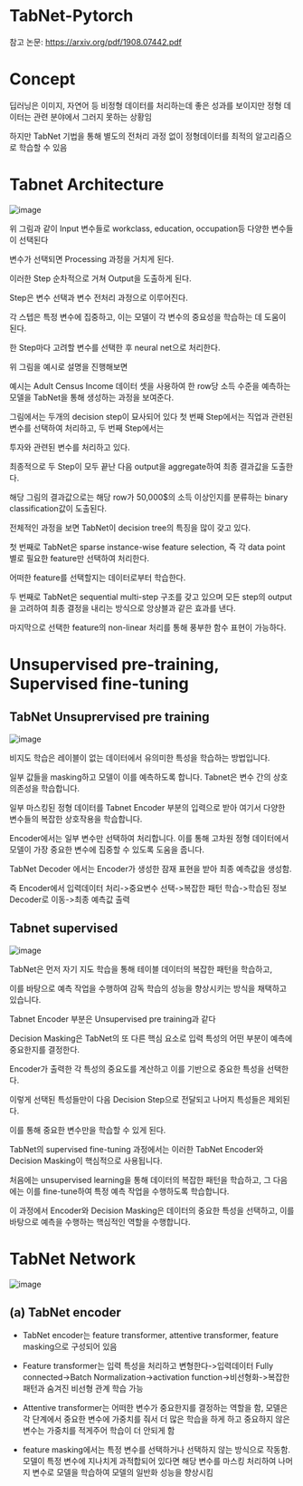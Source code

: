 # TabNet-Pytorch

참고 논문:  https://arxiv.org/pdf/1908.07442.pdf

# Concept 
        
딥러닝은 이미지, 자연어 등 비정형 데이터를 처리하는데 좋은 성과를 보이지만 정형 데이터는 관련 분야에서 그러지 못하는 상황임

하지만 TabNet 기법을 통해 별도의 전처리 과정 없이 정형데이터를 최적의 알고리즘으로 학습할 수 있음

# Tabnet Architecture

![image](https://github.com/eumtaewon/TabNet-Pytorch/assets/104436260/013b6215-728c-4f4f-99de-8b39bc6f9936)

위 그림과 같이 Input 변수들로 workclass, education, occupation등 다양한 변수들이 선택된다

변수가 선택되면 Processing 과정을 거치게 된다.

이러한 Step 순차적으로 거쳐 Output을 도출하게 된다.

Step은 변수 선택과 변수 전처리 과정으로 이루어진다.

각 스텝은 특정 변수에 집중하고, 이는 모델이 각 변수의 중요성을 학습하는 데 도움이 된다.

한 Step마다 고려할 변수를 선택한 후 neural net으로 처리한다.

위 그림을 예시로 설명을 진행해보면

예시는 Adult Census Income 데이터 셋을 사용하여 한 row당 소득 수준을 예측하는 모델을 TabNet을 통해 생성하는 과정을 보여준다.

그림에서는 두개의 decision step이 묘사되어 있다 첫 번째 Step에서는 직업과 관련된 변수를 선택하여 처리하고, 두 번째 Step에서는

투자와 관련된 변수를 처리하고 있다.

최종적으로 두 Step이 모두 끝난 다음 output을 aggregate하여 최종 결과값을 도출한다.

해당 그림의 결과값으로는 해당 row가 50,000$의 소득 이상인지를 분류하는 binary classification값이 도출된다.

전체적인 과정을 보면 TabNet이 decision tree의 특징을 많이 갖고 있다.

첫 번째로 TabNet은 sparse instance-wise feature selection, 즉 각 data point 별로 필요한 feature만 선택하여 처리한다.

어떠한 feature를 선택할지는 데이터로부터 학습한다. 

두 번째로 TabNet은 sequential multi-step 구조를 갖고 있으며 모든 step의 output을 고려하여 최종 결정을 내리는 방식으로 앙상블과 같은 효과를 낸다. 

마지막으로 선택한 feature의 non-linear 처리를 통해 풍부한 함수 표현이 가능하다.

# Unsupervised pre-training, Supervised fine-tuning

## TabNet Unsuprervised pre training

![image](https://github.com/eumtaewon/TabNet-Pytorch/assets/104436260/daa5f8c3-de2c-4217-9c70-3d58acf0d436)

비지도 학습은 레이블이 없는 데이터에서 유의미한 특성을 학습하는 방법입니다.

일부 값들을 masking하고 모델이 이를 예측하도록 합니다. Tabnet은 변수 간의 상호 의존성을 학습합니다. 

일부 마스킹된 정형 데이터를 Tabnet Encoder 부분의 입력으로 받아 여기서 다양한 변수들의 복잡한 상호작용을 학습합니다.

Encoder에서는 일부 변수만 선택하여 처리합니다. 이를 통해 고차원 정형 데이터에서 모델이 가장 중요한 변수에 집중할 수 있도록 도움을 줍니다.

TabNet Decoder 에서는 Encoder가 생성한 잠재 표현을 받아 최종 예측값을 생성함. 

즉 Encoder에서 입력데이터 처리->중요변수 선택->복잡한 패턴 학습->학습된 정보 Decoder로 이동->최종 예측값 출력

## Tabnet supervised

![image](https://github.com/eumtaewon/TabNet-Pytorch/assets/104436260/6c426888-2c9a-4bb3-b948-ca6c60c8e855)

TabNet은 먼저 자기 지도 학습을 통해 테이블 데이터의 복잡한 패턴을 학습하고, 

이를 바탕으로 예측 작업을 수행하여 감독 학습의 성능을 향상시키는 방식을 채택하고 있습니다.

Tabnet Encoder 부분은 Unsupervised pre training과 같다

Decision Masking은 TabNet의 또 다른 핵심 요소로 입력 특성의 어떤 부분이 예측에 중요한지를 결정한다.

Encoder가 출력한 각 특성의 중요도를 계산하고 이를 기반으로 중요한 특성을 선택한다.

이렇게 선택된 특성들만이 다음 Decision Step으로 전달되고 나머지 특성들은 제외된다.

이를 통해 중요한 변수만을 학습할 수 있게 된다.

TabNet의 supervised fine-tuning 과정에서는 이러한 TabNet Encoder와 Decision Masking이 핵심적으로 사용됩니다. 

처음에는 unsupervised learning을 통해 데이터의 복잡한 패턴을 학습하고, 그 다음에는 이를 fine-tune하여 특정 예측 작업을 수행하도록 학습합니다. 

이 과정에서 Encoder와 Decision Masking은 데이터의 중요한 특성을 선택하고, 이를 바탕으로 예측을 수행하는 핵심적인 역할을 수행합니다.

# TabNet Network

![image](https://github.com/eumtaewon/TabNet-Pytorch/assets/104436260/f31c5448-f712-4685-bee5-3419be173bb7)

## (a) TabNet encoder

- TabNet encoder는 feature transformer, attentive transformer, feature masking으로 구성되어 있음

- Feature transformer는 입력 특성을 처리하고 변형한다->입력데이터 Fully connected->Batch Normalization->activation function->비선형화->복잡한 패턴과 숨겨진 비선형 관계 학습 가능

- Attentive transformer는 어떠한 변수가 중요한지를 결정하는 역할을 함, 모델은 각 단계에서 중요한 변수에 가중치를 줘서 더 많은 학습을 하게 하고 중요하지 않은 변수는 가중치를 적게주어 학습이 더 안되게 함

- feature masking에서는 특정 변수를 선택하거나 선택하지 않는 방식으로 작동함. 모델이 특정 변수에 지나치게 과적합되어 있다면 해당 변수를 마스킹 처리하여 나머지 변수로 모델을 학습하여 모델의 일반화 성능을 향상시킴

